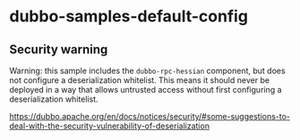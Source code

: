 # dubbo-samples-default-config

## Security warning

Warning: this sample includes the `dubbo-rpc-hessian` component, but does not
configure a deserialization whitelist. This means it should never be deployed
in a way that allows untrusted access without first configuring a deserialization
whitelist.

https://dubbo.apache.org/en/docs/notices/security/#some-suggestions-to-deal-with-the-security-vulnerability-of-deserialization
